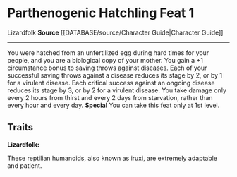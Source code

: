 ﻿---
feat: Parthenogenic Hatchling
id: '1052'
level: '1'
name: Parthenogenic Hatchling
rarity: Common
source: '[[DATABASE/source/Character Guide|Character Guide]]'
trait:
- '[[DATABASE/trait/Lizardfolk|Lizardfolk]]'
type: Feat

---
# Parthenogenic Hatchling <span class="item-type">Feat 1</span>

<span class="item-trait">Lizardfolk</span>
**Source** [[DATABASE/source/Character Guide|Character Guide]]

---
You were hatched from an unfertilized egg during hard times for your people, and you are a biological copy of your mother. You gain a +1 circumstance bonus to saving throws against diseases. Each of your successful saving throws against a disease reduces its stage by 2, or by 1 for a virulent disease. Each critical success against an ongoing disease reduces its stage by 3, or by 2 for a virulent disease. You take damage only every 2 hours from thirst and every 2 days from starvation, rather than every hour and every day.
**Special** You can take this feat only at 1st level.

## Traits

**Lizardfolk:**

These reptilian humanoids, also known as iruxi, are extremely adaptable and patient.